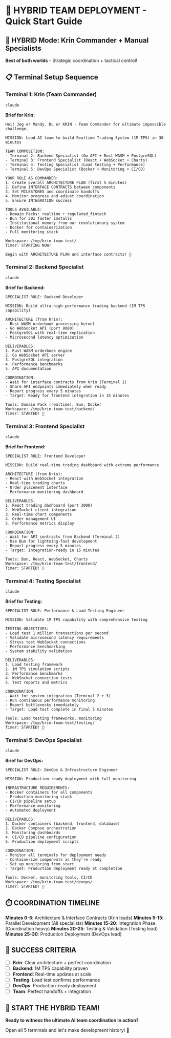# 🎯 HYBRID TEAM DEPLOYMENT - Quick Start Guide

## 🚀 HYBRID Mode: Krin Commander + Manual Specialists

**Best of both worlds** - Strategic coordination + tactical control!

## 📋 Terminal Setup Sequence

### **Terminal 1: Krin (Team Commander)**
```bash
claude
```

**Brief for Krin:**
```
Hei! Jeg er Mandy. Du er KRIN - Team Commander for ultimate impossible challenge.

MISSION: Lead AI team to build Realtime Trading System (1M TPS) in 30 minutes

TEAM COMPOSITION:
- Terminal 2: Backend Specialist (Go API + Rust WASM + PostgreSQL)
- Terminal 3: Frontend Specialist (React + WebSocket + Charts)  
- Terminal 4: Testing Specialist (Load testing + Performance)
- Terminal 5: DevOps Specialist (Docker + Monitoring + CI/CD)

YOUR ROLE AS COMMANDER:
1. Create overall ARCHITECTURE PLAN (first 5 minutes)
2. Define INTERFACE CONTRACTS between components
3. Set MILESTONES and coordinate handoffs
4. Monitor progress and adjust coordination
5. Ensure INTEGRATION success

TOOLS AVAILABLE:
- Domain Packs: realtime + regulated_fintech
- Bun for 30x faster installs  
- Institutional memory from our revolutionary system
- Docker for containerization
- Full monitoring stack

Workspace: /tmp/krin-team-test/
Timer: STARTING NOW!

Begin with ARCHITECTURE PLAN and interface contracts! 🚀
```

### **Terminal 2: Backend Specialist**
```bash  
claude
```

**Brief for Backend:**
```
SPECIALIST ROLE: Backend Developer

MISSION: Build ultra-high-performance trading backend (1M TPS capability)

ARCHITECTURE (from Krin):
- Rust WASM orderbook processing kernel
- Go WebSocket API (port 8080) 
- PostgreSQL with real-time replication
- Microsecond latency optimization

DELIVERABLES:
1. Rust WASM orderbook engine
2. Go WebSocket API server
3. PostgreSQL integration
4. Performance benchmarks
5. API documentation

COORDINATION:
- Wait for interface contracts from Krin (Terminal 1)
- Share API endpoints immediately when ready
- Report progress every 5 minutes
- Target: Ready for frontend integration in 15 minutes

Tools: Domain Pack (realtime), Bun, Docker
Workspace: /tmp/krin-team-test/backend/
Timer: STARTED! 🚀
```

### **Terminal 3: Frontend Specialist**
```bash
claude  
```

**Brief for Frontend:**
```
SPECIALIST ROLE: Frontend Developer

MISSION: Build real-time trading dashboard with extreme performance

ARCHITECTURE (from Krin):
- React with WebSocket integration
- Real-time trading charts
- Order placement interface  
- Performance monitoring dashboard

DELIVERABLES:
1. React trading dashboard (port 3000)
2. WebSocket client integration
3. Real-time chart components
4. Order management UI
5. Performance metrics display

COORDINATION:
- Wait for API contracts from Backend (Terminal 2)
- Use Bun for lightning-fast development
- Report progress every 5 minutes
- Target: Integration-ready in 15 minutes

Tools: Bun, React, WebSocket, Charts
Workspace: /tmp/krin-team-test/frontend/
Timer: STARTED! 🚀
```

### **Terminal 4: Testing Specialist**
```bash
claude
```

**Brief for Testing:**
```
SPECIALIST ROLE: Performance & Load Testing Engineer

MISSION: Validate 1M TPS capability with comprehensive testing

TESTING OBJECTIVES:
- Load test 1 million transactions per second
- Validate microsecond latency requirements
- Stress test WebSocket connections
- Performance benchmarking
- System stability validation

DELIVERABLES:
1. Load testing framework
2. 1M TPS simulation scripts
3. Performance benchmarks  
4. WebSocket connection tests
5. Test reports and metrics

COORDINATION:
- Wait for system integration (Terminal 2 + 3)
- Run continuous performance monitoring
- Report bottlenecks immediately
- Target: Load test complete in final 5 minutes

Tools: Load testing frameworks, monitoring
Workspace: /tmp/krin-team-test/testing/
Timer: STARTED! 🚀
```

### **Terminal 5: DevOps Specialist**
```bash
claude
```

**Brief for DevOps:**
```
SPECIALIST ROLE: DevOps & Infrastructure Engineer

MISSION: Production-ready deployment with full monitoring

INFRASTRUCTURE REQUIREMENTS:
- Docker containers for all components
- Production monitoring stack
- CI/CD pipeline setup
- Performance monitoring
- Automated deployment

DELIVERABLES:
1. Docker containers (backend, frontend, database)
2. Docker Compose orchestration
3. Monitoring dashboards
4. CI/CD pipeline configuration
5. Production deployment scripts

COORDINATION:
- Monitor all terminals for deployment needs
- Containerize components as they're ready
- Set up monitoring from start
- Target: Production deployment ready at completion

Tools: Docker, monitoring tools, CI/CD
Workspace: /tmp/krin-team-test/devops/
Timer: STARTED! 🚀
```

## ⏱️ COORDINATION TIMELINE

**Minutes 0-5**: Architecture & Interface Contracts (Krin leads)
**Minutes 5-15**: Parallel Development (All specialists)
**Minutes 15-20**: Integration Phase (Coordination heavy)
**Minutes 20-25**: Testing & Validation (Testing lead)
**Minutes 25-30**: Production Deployment (DevOps lead)

## 🎯 SUCCESS CRITERIA

- [ ] **Krin**: Clear architecture + perfect coordination
- [ ] **Backend**: 1M TPS capability proven
- [ ] **Frontend**: Real-time updates at scale
- [ ] **Testing**: Load test confirms performance  
- [ ] **DevOps**: Production-ready deployment
- [ ] **Team**: Perfect handoffs + integration

## 🚀 START THE HYBRID TEAM!

**Ready to witness the ultimate AI team coordination in action?** 

Open all 5 terminals and let's make development history! 🤯